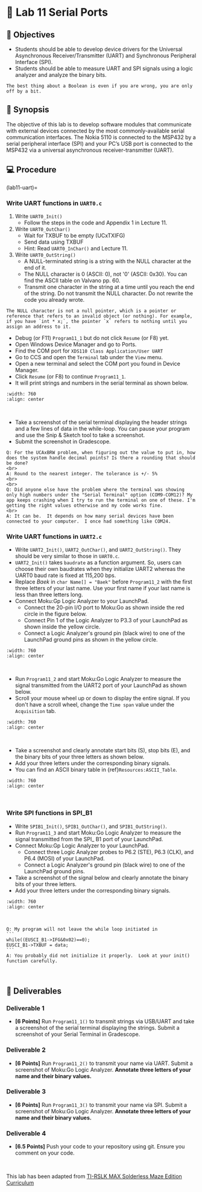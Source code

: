# 🔬 Lab 11 Serial Ports

## 📌 Objectives

- Students should be able to develop device drivers for the Universal Asynchronous Receiver/Transmitter (UART) and Synchronous Peripheral Interface (SPI).
- Students should be able to measure UART and SPI signals using a logic analyzer and analyze the binary bits.

```{note}
The best thing about a Boolean is even if you are wrong, you are only off by a bit.
```

## 📜 Synopsis

The objective of this lab is to develop software modules that communicate with external devices connected by the most commonly-available serial communication interfaces.  The Nokia 5110 is connected to the MSP432 by a serial peripheral interface (SPI) and your PC’s USB port is connected to the MSP432 via a universal asynchronous receiver-transmitter (UART). 


## 💻 Procedure

(lab11-uart)=
### Write UART functions in `UART0.c`

1. Write `UART0_Init()`
    - Follow the steps in the code and Appendix 1 in Lecture 11.
2. Write `UART0_OutChar()`
    - Wait for TXBUF to be empty (UCxTXIFG)
    - Send data using TXBUF
    - Hint: Read `UART0_InChar()` and Lecture 11.
3. Write `UART0_OutString()`
    - A NULL-terminated string is a string with the NULL character at the end of it.
    - The NULL character is 0 (ASCII: 0), not '0' (ASCII: 0x30). You can find the ASCII table on Valvano pp. 60.
    - Transmit one character in the string at a time until you reach the end of the string. Do not transmit the NULL character.  Do not rewrite the code you already wrote. 

```{note}
The NULL character is not a null pointer, which is a pointer or reference that refers to an invalid object (or nothing). For example, if you have `int * x;`, the pointer `x` refers to nothing until you assign an address to it. 
```

- Debug (or F11) `Program11_1` but do not click `Resume` (or F8) yet.  
- Open Windows Device Manager and go to Ports.
- Find the COM port for `XDS110 Class Application/User UART`
- Go to CCS and open the `Terminal` tab under the `View` menu.
- Open a new terminal and select the COM port you found in Device Manager.
- Click `Resume` (or F8) to continue `Program11_1`.
- It will print strings and numbers in the serial terminal as shown below. 

```{image} ./figures/Lab11_SerialTerminal.gif
:width: 760
:align: center
```
<br>

- Take a screenshot of the serial terminal displaying the header strings and a few lines of data in the while-loop.  You can pause your program and use the Snip \& Sketch tool to take a screenshot.  
- Submit the screenshot in Gradescope.


```{admonition} Q&A
Q: For the UCAxBRW problem, when figuring out the value to put in, how does the system handle decimal points? Is there a rounding that should be done?
<br>
A: Round to the nearest integer. The tolerance is +/- 5%
<br>
<br>
Q: Did anyone else have the problem where the terminal was showing only high numbers under the "Serial Terminal" option (COM9-COM12)? My app keeps crashing when I try to run the terminal on one of these. I'm getting the right values otherwise and my code works fine.
<br>
A: It can be.  It depends on how many serial devices have been connected to your computer.  I once had something like COM24.
```


### Write UART functions in `UART2.c`

- Write `UART2_Init()`, `UART2_OutChar()`, and `UART2_OutString()`. They should be very similar to those in `UART0.c`.
- `UART2_Init()` takes `baudrate` as a function argument. So, users can choose their own baudrates when they initialize UART2 whereas the UART0 baud rate is fixed at 115,200 bps.   
- Replace _Baek_ in `char Name[] = "Baek"` before `Program11_2` with the first three letters of your last name.  Use your first name if your last name is less than three letters long. 
- Connect Moku:Gp Logic Analyzer to your LaunchPad.
    - Connect the 20-pin I/O port to Moku:Go as shown inside the red circle in the figure below.
    - Connect Pin 1 of the Logic Analyzer to P3.3 of your LaunchPad as shown inside the yellow circle.
    - Connect a Logic Analyzer's ground pin (black wire) to one of the LaunchPad ground pins as shown in the yellow circle.  


```{image} ./figures/Lab11_MokuConnection.png
:width: 760
:align: center
```

<br>

- Run `Program11_2` and start Moku:Go Logic Analyzer to measure the signal transmitted from the UART2 port of your LaunchPad as shown below. 
- Scroll your mouse wheel up or down to display the entire signal. If you don't have a scroll wheel, change the `Time span` value under the `Acquisition` tab.

```{image} ./figures/Lab11_LogicAnalyzerMeasure.gif
:width: 760
:align: center
```
<br>

- Take a screenshot and clearly annotate start bits (S), stop bits (E), and the binary bits of your three letters as shown below. 
- Add your three letters under the corresponding binary signals.
- You can find an ASCII binary table in {ref}`Resources:ASCII_Table`. 

```{image} ./figures/Lab11_Moku_UART_Fox.png
:width: 760
:align: center
```
<br>


### Write SPI functions in SPI\_B1

- Write `SPIB1_Init()`, `SPIB1_OutChar()`, and `SPIB1_OutString()`. 
- Run `Program11_3` and start Moku:Go Logic Analyzer to measure the signal transmitted from the SPI\_ B1 port of your LaunchPad. 
- Connect Moku:Gp Logic Analyzer to your LaunchPad.
    - Connect three Logic Analyzer probes to P6.2 (STE), P6.3 (CLK), and P6.4 (MOSI) of your LaunchPad.
    - Connect a Logic Analyzer's ground pin (black wire) to one of the LaunchPad ground pins.  
- Take a screenshot of the signal below and clearly annotate the binary bits of your three letters. 
- Add your three letters under the corresponding binary signals.

```{image} ./figures/Lab11_Moku_SPI_Fox.png
:width: 760
:align: center
```
<br>

````{admonition} Q&A
Q: My program will not leave the while loop initiated in 
```
while((EUSCI_B1->IFG&0x02)==0);
EUSCI_B1->TXBUF = data;
```
A: You probably did not initialize it properly.  Look at your init() function carefully.
````

<br>


## 🚚 Deliverables

### Deliverable 1 
- **[6 Points]** Run `Program11_1()` to transmit strings via USB/UART and take a screenshot of the serial terminal displaying the strings. Submit a screenshot of your Serial Terminal in Gradescope.

### Deliverable 2
- **[6 Points]** Run `Program11_2()` to transmit your name via UART. Submit a screenshot of Moku:Go Logic Analyzer. **Annotate three letters of your name and their binary values.**

### Deliverable 3 
- **[6 Points]** Run `Program11_3()` to transmit your name via SPI. Submit a screenshot of Moku:Go Logic Analyzer.  **Annotate three letters of your name and their binary values.** 

### Deliverable 4
- **[6.5 Points]** Push your code to your repository using git. Ensure you comment on your code.

<br>

This lab has been adapted from [TI-RSLK MAX Solderless
Maze Edition Curriculum](https://university.ti.com/en/faculty/ti-robotics-system-learning-kit/ti-rslk-max-edition-curriculum)


